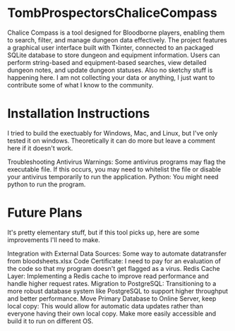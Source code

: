 # TombProspectorsChaliceCompass
Chalice Compass is a tool designed for Bloodborne players, enabling them to search, filter, and manage dungeon data effectively. The project features a graphical user interface built with Tkinter, connected to an packaged SQLite database to store dungeon and equipment information. Users can perform string-based and equipment-based searches, view detailed dungeon notes, and update dungeon statuses. Also no sketchy stuff is happening here. I am not collecting your data or anything, I just want to contribute some of what I know to the community.


# Installation Instructions
I tried to build the exectuably for Windows, Mac, and Linux, but I've only tested it on windows. Theoretically it can do more but leave a comment here if it doesn't work.

Troubleshooting
Antivirus Warnings: Some antivirus programs may flag the executable file. If this occurs, you may need to whitelist the file or disable your antivirus temporarily to run the application.
Python: You might need python to run the program.

# Future Plans
It's pretty elementary stuff, but if this tool picks up, here are some improvements I'll need to make.

Integration with External Data Sources: Some way to automate datatransfer from bloodsheets.xlsx
Code Certificate: I need to pay for an evaluation of the code so that my program doesn't get flagged as a virus.
Redis Cache Layer: Implementing a Redis cache to improve read performance and handle higher request rates.
Migration to PostgreSQL: Transitioning to a more robust database system like PostgreSQL to support higher throughput and better performance. 
Move Primary Database to Online Server, keep local copy: This would allow for automatic data updates rather than everyone having their own local copy.
Make more easily accessible and build it to run on different OS.


